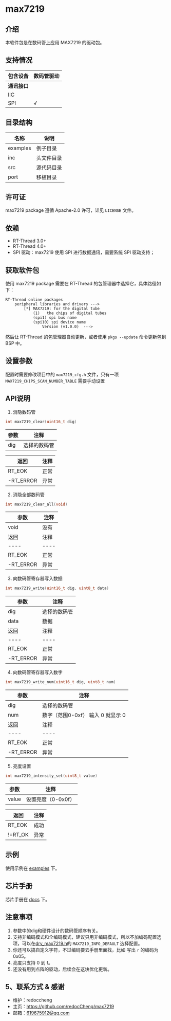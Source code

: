 # max7219

## 介绍

本软件包是在数码管上应用 MAX7219 的驱动包。

##  支持情况
| 包含设备         | 数码管驱动 |
| ---------------- | -------- |
| **通讯接口**     |          |
| IIC              |         |
| SPI              |  √        |

##  目录结构

| 名称 | 说明 |
| ---- | ---- |
| examples | 例子目录 |
| inc  | 头文件目录 |
| src  | 源代码目录 |
| port | 移植目录 |

##  许可证

max7219 package 遵循 Apache-2.0 许可，详见 `LICENSE` 文件。

## 依赖

- RT-Thread 3.0+
- RT-Thread 4.0+
- SPI 驱动：max7219 使用 SPI 进行数据通讯，需要系统 SPI 驱动支持；

## 获取软件包

使用 max7219 package 需要在 RT-Thread 的包管理器中选择它，具体路径如下：

```shell
RT-Thread online packages
    peripheral libraries and drivers --->
        [*] MAX7219: for the digital tube
            (1)   the chips of digital tubes
            (spi1) spi bus name
            (spi10) spi device name
                Version (v1.0.0)  --->
```

然后让 RT-Thread 的包管理器自动更新，或者使用 `pkgs --update` 命令更新包到 BSP 中。


## 设置参数

配置时需要修改项目中的 `max7219_cfg.h` 文件，只有一项 `MAX7219_CHIPS_SCAN_NUMBER_TABLE` 需要手动设置





## API说明

1. 消隐数码管

```C
int max7219_clear(uint16_t dig)
```

|参数|注释|
|----|----|
|dig|选择的数码管|

|返回|注释|
|----|----|
|RT_EOK|正常|
|-RT_ERROR|异常|

2. 消隐全部数码管

```C
int max7219_clear_all(void)
```

|参数|注释|
|----|----|
|void|没有|
|返回|注释|
|----|----|
|RT_EOK|正常|
|-RT_ERROR|异常|

3. 向数码管寄存器写入数据

```C
int max7219_write(uint16_t dig, uint8_t data)
```

|参数|注释|
|----|----|
|dig|选择的数码管|
|data|数据|
|返回|注释|
|----|----|
|RT_EOK|正常|
|-RT_ERROR|异常|

4. 向数码管寄存器写入数字

```C
int max7219_write_num(uint16_t dig, uint8_t num)
```

|参数|注释|
|----|----|
|dig|选择的数码管|
|num|数字（范围0-0xf） 输入 0 就显示 0|
|返回|注释|
|----|----|
|RT_EOK|正常|
|-RT_ERROR|异常|


5. 亮度设置

```C
int max7219_intensity_set(uint8_t value)
```

|参数|注释|
|----|----|
|value|设置亮度（0-0x0f）|

|返回|注释|
|----|----|
|RT_EOK|成功|
|!=RT_OK|异常|


## 示例

使用示例在 [examples](./examples) 下。

## 芯片手册

芯片手册在 [docs](./docs) 下。

## 注意事项

1. 参数中的dig和硬件设计的数码管顺序有关。
2. 支持非编码模式和全编码模式，建议只用非编码模式，所以不加编码配置选项，可以在[drv_max7219.h](./inc/drv_max7219.h)的 `MAX7219_INFO_DEFAULT` 选择配置。
3. 你还可以搞自定义字符，不过编码要去手册里面找，比如 写出 `r` 的编码为 0x05。
4. 亮度只支持 0 到 f。
5. 还没有用到点阵的驱动，后续会在这块优化更新。

## 5、联系方式 & 感谢

* 维护：redoccheng
* 主页：<https://github.com/redocCheng/max7219>
* 邮箱：<619675912@qq.com>
